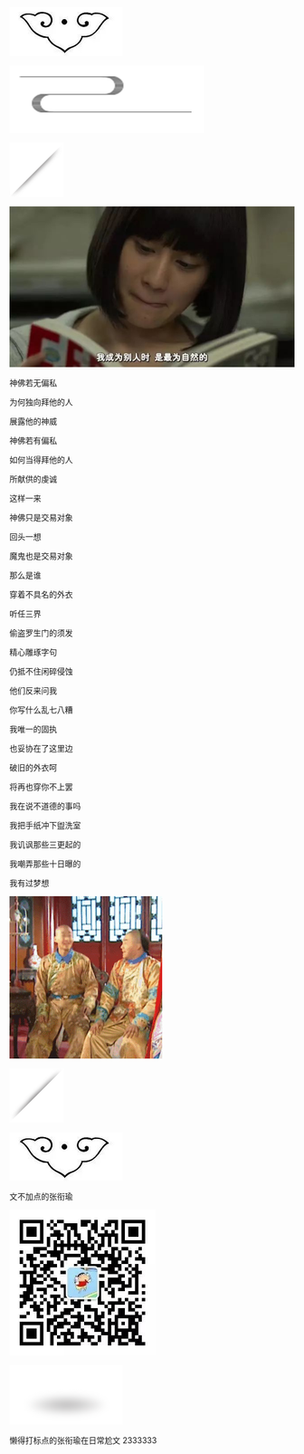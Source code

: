 ![](./images/img_001.jpeg)

![](./images/img_002.png)

![](./images/img_003.png)

![](./images/img_004.jpeg)

神佛若无偏私

为何独向拜他的人

展露他的神威

神佛若有偏私

如何当得拜他的人

所献供的虔诚

这样一来

神佛只是交易对象

回头一想

魔鬼也是交易对象

那么是谁

穿着不具名的外衣

听任三界

偷盗罗生门的须发

精心雕琢字句

仍抵不住闲碎侵蚀

他们反来问我

你写什么乱七八糟

我唯一的固执

也妥协在了这里边

破旧的外衣呵

将再也穿你不上罢

我在说不道德的事吗

我把手纸冲下盥洗室

我讥讽那些三更起的

我嘲弄那些十日曝的

我有过梦想

![](./images/img_005.gif)

![](./images/img_006.png)

![](./images/img_007.jpeg)

文不加点的张衔瑜

![](./images/img_008.jpeg)

![](./images/img_009.png)

懒得打标点的张衔瑜在日常尬文 2333333
